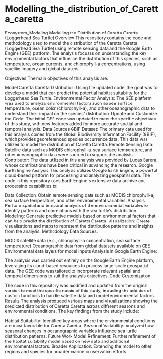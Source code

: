 # Modelling_the_distribution_of_Caretta_caretta
Ecosystem_Modeling
Modelling the Distribution of Caretta Caretta (Loggerhead Sea Turtle)
Overview
This repository contains the code and methodology used to model the distribution of the Caretta Caretta (Loggerhead Sea Turtle) using remote sensing data and the Google Earth Engine (GEE) platform. The analysis focuses on understanding the key environmental factors that influence the distribution of this species, such as temperature, ocean currents, and chlorophyll-a concentrations, using satellite imagery and global datasets.

Objectives
The main objectives of this analysis are:

Model Caretta Caretta Distribution: Using the updated code, the goal was to develop a model that can predict the potential habitat suitability for the Loggerhead Sea Turtle.
Environmental Factor Analysis: The GEE platform was used to analyze environmental factors such as sea surface temperature, ocean color (chlorophyll-a), and other oceanographic data to understand their impact on the species' distribution.
Update and Customize the Code: The initial GEE code was updated to meet the specific objectives of this study, with new features added for more accurate spatial and temporal analysis.
Data Sources
GBIF Dataset: The primary data used for this analysis comes from the Global Biodiversity Information Facility (GBIF), which provides georeferenced species occurrence data. This data was utilized to model the distribution of Caretta Caretta.
Remote Sensing Data: Satellite data such as MODIS chlorophyll-a, sea surface temperature, and other oceanographic data were sourced to support the analysis.
Contributor: The data utilized in this analysis was provided by Lucas Barera, whose contributions have been critical in advancing the research.
Google Earth Engine Analysis
This analysis utilizes Google Earth Engine, a powerful cloud-based platform for processing and analyzing geospatial data. The code in this repository uses Earth Engine's extensive data archive and processing capabilities to:

Data Collection: Obtain remote sensing data such as MODIS chlorophyll-a, sea surface temperature, and other environmental variables.
Analysis: Perform spatial and temporal analysis of the environmental variables to identify patterns and correlations with the sea turtle's distribution.
Modeling: Generate predictive models based on environmental factors that can help predict the distribution of Caretta Caretta.
Visualization: Create visualizations and maps to represent the distribution patterns and insights from the analysis.
Methodology
Data Sources:

MODIS satellite data (e.g., chlorophyll-a concentration, sea surface temperature)
Oceanographic data from global datasets available on GEE
Environmental data layers for model inputs
Analysis in Google Earth Engine:

The analysis was carried out entirely on the Google Earth Engine platform, leveraging its cloud-based resources to process large-scale geospatial data.
The GEE code was tailored to incorporate relevant spatial and temporal dimensions to suit the analysis objectives.
Code Customization:

The code in this repository was modified and updated from the original version to meet the specific needs of this study, including the addition of custom functions to handle satellite data and model environmental factors.
Results
The analysis produced various maps and visualizations showing the predicted distribution of Caretta Caretta across different seasons and environmental conditions. The key findings from the study include:

Habitat Suitability: Identified key areas where the environmental conditions are most favorable for Caretta Caretta.
Seasonal Variability: Analyzed how seasonal changes in oceanographic variables influence sea turtle distribution patterns.
Future Work
Model Refinement: Further refinement of the habitat suitability model based on new data and additional environmental factors.
Broader Application: Extending the model to other regions and species for broader marine conservation efforts.
